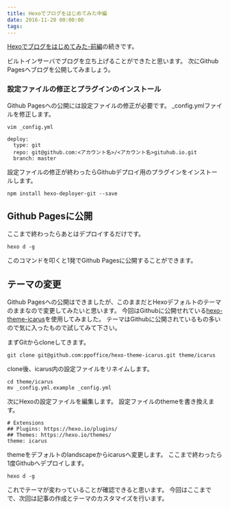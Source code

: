 ```yaml
---
title: Hexoでブログをはじめてみた中編
date: 2016-11-20 00:00:00
tags:
---
```


[Hexoでブログをはじめてみた-前編](http://devlog.site/2016/11/19/Hexo-Blog-Start/)の続きです。

ビルトインサーバでブログを立ち上げることができたと思います。
次にGithub Pagesへブログを公開してみましょう。

### 設定ファイルの修正とプラグインのインストール

Github Pagesへの公開には設定ファイルの修正が必要です。
_config.ymlファイルを修正します。

```
vim _config.yml

deploy:
  type: git
  repo: git@github.com:<アカウント名>/<アカウント名>gituhub.io.git
  branch: master
```

設定ファイルの修正が終わったらGithubデプロイ用のプラグインをインストールします。

```
npm install hexo-deployer-git --save 
```

## Github Pagesに公開
ここまで終わったらあとはデプロイするだけです。

```
hexo d -g
```

このコマンドを叩くと1発でGithub Pagesに公開することができます。

## テーマの変更
Github Pagesへの公開はできましたが、このままだとHexoデフォルトのテーマのままなので変更してみたいと思います。
今回はGithubに公開せれている[hexo-theme-icarus](https://github.com/ppoffice/hexo-theme-icarus)を使用してみました。
テーマはGithubに公開されているもの多いので気に入ったもので試してみて下さい。

まずGitからcloneしてきます。

```
git clone git@github.com:ppoffice/hexo-theme-icarus.git theme/icarus
```

clone後、icarus内の設定ファイルをリネイムします。

```
cd theme/icarus
mv _config.yml.example _config.yml
```

次にHexoの設定ファイルを編集します。
設定ファイルのthemeを書き換えます。

```
# Extensions
## Plugins: https://hexo.io/plugins/
## Themes: https://hexo.io/themes/
theme: icarus
```

themeをデフォルトのlandscapeからicarusへ変更します。
ここまで終わったら1度Githubへデプロイします。

```
hexo d -g
```

これでテーマが変わっていることが確認できると思います。
今回はここまでで、次回は記事の作成とテーマのカスタマイズを行います。

